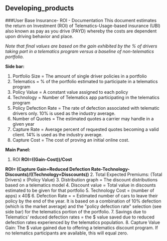## Developing_products
###User Base Insurance- ROI - Documentation
This document estimates the return on Investment (ROI) of Telematics-Usage-based insurance (UBI) also known as pay as you drive (PAYD) whereby the costs are dependent upon driving behavior and place.

*Note that final values are based on the gain exhibited by the % of drivers taking part in a telematics program versus a baseline of non-telematics portfolio.*

__Side bar:__

  1. Portfolio Size = The amount of single driver policies in a portfolio
  2. Telematics = % of the portfolio estimated to participate in a telematics program
  3. Policy Value = A constant value assigned to each policy
  4. Technology = Number of Telematics app participating in the telematics program
  5. Policy Defection Rate = The rate of defection associated with telematic drivers only. 10% is used as the industry average.
  6. Number of Quotes = The estimated quotes a carrier may handle in a given year
  7. Capture Rate = Average percent of requested quotes becoming a valid client. 14% is used as the industry average. 
  8. Capture Cost = The cost of proving an initial online cost. 

__Main Panel:__

  1. ROI 
   __ROI=((Gain-Cost))/Cost__

   __ROI= (Capture Gain+Reduced Defection Rate-Technology-Discounts)/((Technology+Disscounts))__
  2. Total Expected Premiums: (Total Drivers) x (Policy Value)
  3. Distribution graph = The discount distributions based on a telematics model
  4. Discount value = Total value in discounts estimated to be given for that portfolio
  5. Technology Cost = (number of apps) x 40$ 
  6. Defection Rate = = Estimated number of cars to leave their policy by the end of the year. It is based on a combination of 10% defection (which is the market average) and the "policy defection rate" selection (see side bar) for the telematics portion of the portfolio.
  7. Savings due to Telematics' reduced defection rates = the $ value saved due to reduced defection rates experienced by the telematics population. 
  8. Capture Value Gain: The $ value gained due to offering a telematics discount program. If no telematics participants are available, this will equal zero.
